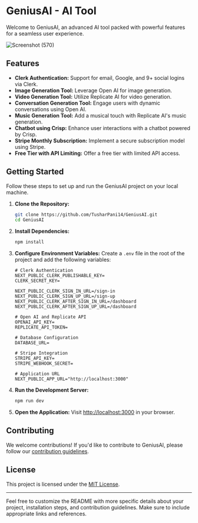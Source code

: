 # **GeniusAI - AI Tool**

Welcome to GeniusAI, an advanced AI tool packed with powerful features for a seamless user experience.

![Screenshot (570)](https://github.com/TusharPani14/GeniusAI/assets/97904669/1ce969c1-d5cc-48e8-9691-582747fa0ddc)

## Features

- **Clerk Authentication:** Support for email, Google, and 9+ social logins via Clerk.
- **Image Generation Tool:** Leverage Open AI for image generation.
- **Video Generation Tool:** Utilize Replicate AI for video generation.
- **Conversation Generation Tool:** Engage users with dynamic conversations using Open AI.
- **Music Generation Tool:** Add a musical touch with Replicate AI's music generation.
- **Chatbot using Crisp:** Enhance user interactions with a chatbot powered by Crisp.
- **Stripe Monthly Subscription:** Implement a secure subscription model using Stripe.
- **Free Tier with API Limiting:** Offer a free tier with limited API access.

## Getting Started

Follow these steps to set up and run the GeniusAI project on your local machine.

1. **Clone the Repository:**
    ```bash
    git clone https://github.com/TusharPani14/GeniusAI.git
    cd GeniusAI
    ```

2. **Install Dependencies:**
    ```bash
    npm install
    ```

3. **Configure Environment Variables:**
   Create a `.env` file in the root of the project and add the following variables:

   ```env
   # Clerk Authentication
   NEXT_PUBLIC_CLERK_PUBLISHABLE_KEY=
   CLERK_SECRET_KEY=
   
   NEXT_PUBLIC_CLERK_SIGN_IN_URL=/sign-in
   NEXT_PUBLIC_CLERK_SIGN_UP_URL=/sign-up
   NEXT_PUBLIC_CLERK_AFTER_SIGN_IN_URL=/dashboard
   NEXT_PUBLIC_CLERK_AFTER_SIGN_UP_URL=/dashboard

   # Open AI and Replicate API
   OPENAI_API_KEY=
   REPLICATE_API_TOKEN=

   # Database Configuration
   DATABASE_URL=

   # Stripe Integration
   STRIPE_API_KEY=
   STRIPE_WEBHOOK_SECRET=

   # Application URL
   NEXT_PUBLIC_APP_URL="http://localhost:3000"

4. **Run the Development Server:**
    ```bash
    npm run dev
    ```

5. **Open the Application:**
    Visit [http://localhost:3000](http://localhost:3000) in your browser.

## Contributing

We welcome contributions! If you'd like to contribute to GeniusAI, please follow our [contribution guidelines](CONTRIBUTING.md).

## License

This project is licensed under the [MIT License](LICENSE).

---

Feel free to customize the README with more specific details about your project, installation steps, and contribution guidelines. Make sure to include appropriate links and references.
